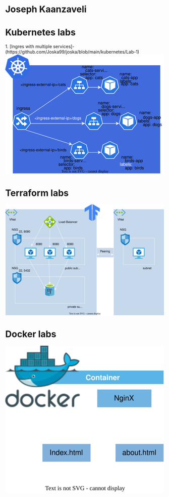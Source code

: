 # Joseph Kaanzaveli
<p align="center">
  <h1>Kubernetes labs</h1>
1. [Ingres with multiple services]-(https://github.com/Joska99/joska/blob/main/kubernetes/Lab-1)
  <img src="https://github.com/Joska99/joska/blob/main/kubernetes/Lab-1/diagram.drawio.svg">
  <h1>Terraform labs</h1>
  <img src="https://github.com/Joska99/joska/blob/main/terraform/tf-ex1/diagram.drawio.svg">
    <h1>Docker labs</h1>
  <img src="https://github.com/Joska99/joska/blob/main/docker/d-ex2/diagram.drawio.svg">
</p>